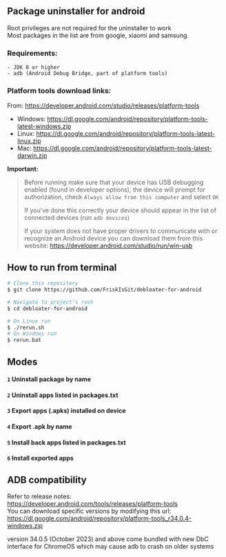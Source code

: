 ## Package uninstaller for android
Root privileges are not required for the uninstaller to work <br>
Most packages in the list are from google, xiaomi and samsung.
### Requirements:
```
- JDK 8 or higher
- adb (Android Debug Bridge, part of platform tools)
```

### Platform tools download links:
From:
https://developer.android.com/studio/releases/platform-tools

 - Windows: https://dl.google.com/android/repository/platform-tools-latest-windows.zip
 - Linux: https://dl.google.com/android/repository/platform-tools-latest-linux.zip
 - Mac: https://dl.google.com/android/repository/platform-tools-latest-darwin.zip

**Important:**
> 
> Before running make sure that your device has USB debugging enabled (found in developer options),
> the device will prompt for authorization, check `Always allow from this computer` and select `OK`
> 
> If you've done this correctly your device should appear in the list of connected devices (run  `adb devices`)
> 
> If your system does not have proper drivers to communicate with or recognize an Android device
> you can download them from this website: https://developer.android.com/studio/run/win-usb

## How to run from terminal
```bash
# Clone this repository
$ git clone https://github.com/FriskIsGit/debloater-for-android

# Navigate to project's root
$ cd debloater-for-android

# On Linux run
$ ./rerun.sh
# On Windows run
$ rerun.bat
```

## Modes
#### `1` Uninstall package by name
#### `2` Uninstall apps listed in packages.txt
#### `3` Export apps (.apks) installed on device
#### `4` Export .apk by name
#### `5` Install back apps listed in packages.txt
#### `6` Install exported apps

## ADB compatibility
Refer to release notes: https://developer.android.com/tools/releases/platform-tools
<br>You can download specific versions by modifying this url:
https://dl.google.com/android/repository/platform-tools_r34.0.4-windows.zip

version 34.0.5 (October 2023) and above come bundled with new DbC interface for ChromeOS
which may cause adb to crash on older systems
